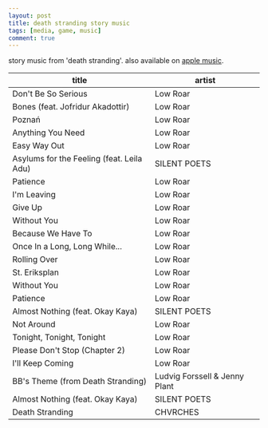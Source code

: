 ```yaml
---
layout: post
title: death stranding story music
tags: [media, game, music]
comment: true
---
```


story music from 'death stranding'. also available on [apple music](https://music.apple.com/playlist/death-stranding/pl.u-gxblk3mIbY5ZrMz).

| title | artist |
| ---- | ----- |
| Don't Be So Serious | Low Roar |
| Bones (feat. Jofridur Akadottir) | Low Roar |
| Poznań | Low Roar |
| Anything You Need | Low Roar |
| Easy Way Out | Low Roar |
| Asylums for the Feeling (feat. Leila Adu) | SILENT POETS |
| Patience | Low Roar |
| I'm Leaving | Low Roar |
| Give Up | Low Roar |
| Without You | Low Roar |
| Because We Have To | Low Roar |
| Once In a Long, Long While... | Low Roar |
| Rolling Over | Low Roar |
| St. Eriksplan | Low Roar |
| Without You | Low Roar |
| Patience | Low Roar |
| Almost Nothing (feat. Okay Kaya) | SILENT POETS |
| Not Around | Low Roar |
| Tonight, Tonight, Tonight | Low Roar |
| Please Don't Stop (Chapter 2) | Low Roar |
| I'll Keep Coming | Low Roar |
| BB's Theme (from Death Stranding) | Ludvig Forssell & Jenny Plant |
| Almost Nothing (feat. Okay Kaya) | SILENT POETS |
| Death Stranding | CHVRCHES |
